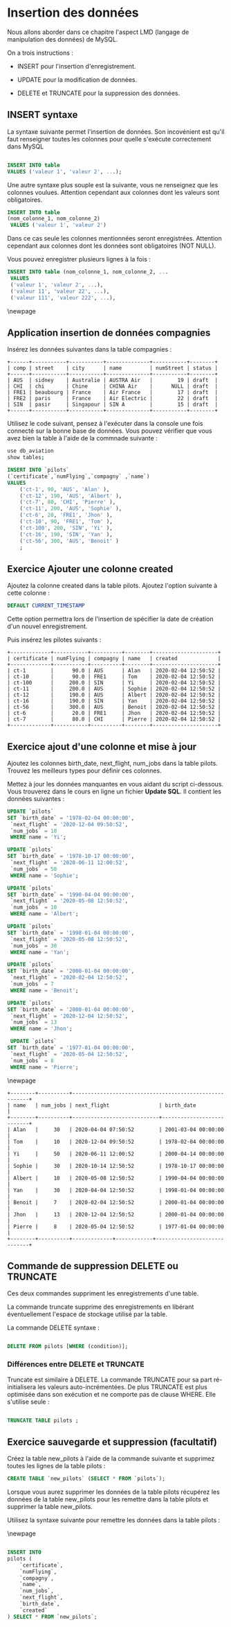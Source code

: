 # Insertion des données

Nous allons aborder dans ce chapitre l'aspect LMD (langage de manipulation des données) de MySQL.

On a trois instructions :

- INSERT pour l'insertion d'enregistrement.

- UPDATE pour la modification de données.

- DELETE et TRUNCATE pour la suppression des données.

## INSERT syntaxe

La syntaxe suivante permet l'insertion de données. Son incovénient est qu'il faut renseigner toutes les colonnes pour quelle s'exécute correctement dans MySQL

```sql

INSERT INTO table
VALUES ('valeur 1', 'valeur 2', ...);

```

Une autre syntaxe plus souple est la suivante, vous ne renseignez que les colonnes voulues. Attention cependant aux colonnes dont les valeurs sont obligatoires.

```sql
INSERT INTO table
(nom_colonne_1, nom_colonne_2)
 VALUES ('valeur 1', 'valeur 2')
```

Dans ce cas seule les colonnes mentionnées seront enregistrées. Attention cependant aux colonnes dont les données sont obligatoires (NOT NULL).

Vous pouvez enregistrer plusieurs lignes à la fois :

```sql
INSERT INTO table (nom_colonne_1, nom_colonne_2, ...
 VALUES
 ('valeur 1', 'valeur 2', ...),
 ('valeur 11', 'valeur 22', ...),
 ('valeur 111', 'valeur 222', ...),
```


\newpage

## Application insertion de données compagnies

Insérez les données suivantes dans la table compagnies :

```text
+------+-----------+-----------+--------------+-----------+--------+
| comp | street    | city      | name         | numStreet | status |
+------+-----------+-----------+--------------+-----------+--------+
| AUS  | sidney    | Australie | AUSTRA Air   |        19 | draft  |
| CHI  | chi       | Chine     | CHINA Air    |      NULL | draft  |
| FRE1 | beaubourg | France    | Air France   |        17 | draft  |
| FRE2 | paris     | France    | Air Electric |        22 | draft  |
| SIN  | pasir     | Singapour | SIN A        |        15 | draft  |
+------+-----------+-----------+--------------+-----------+--------+

```

Utilisez le code suivant, pensez à l'exécuter dans la console une fois connecté sur la bonne base de données. Vous pouvez vérifier que vous avez bien la table à l'aide de la commnade suivante :

```bash
use db_aviation
show tables;
```

```sql
INSERT INTO `pilots`
(`certificate`,`numFlying`,`compagny` ,`name`)
VALUES
    ('ct-1', 90, 'AUS', 'Alan' ),
    ('ct-12', 190, 'AUS', 'Albert' ),
    ('ct-7', 80, 'CHI', 'Pierre' ),
    ('ct-11', 200, 'AUS', 'Sophie' ),
    ('ct-6', 20, 'FRE1', 'Jhon' ),
    ('ct-10', 90, 'FRE1', 'Tom' ),
    ('ct-100', 200, 'SIN', 'Yi' ),
    ('ct-16', 190, 'SIN', 'Yan' ),
    ('ct-56', 300, 'AUS', 'Benoit' )
    ;

```

## Exercice Ajouter une colonne created

Ajoutez la colonne created dans la table pilots. Ajoutez l'option suivante à cette colonne :

```sql
DEFAULT CURRENT_TIMESTAMP
```

Cette option permettra lors de l'insertion de spécifier la date de création d'un nouvel enregistrement.

Puis insérez les pilotes suivants :

```text
+-------------+-----------+----------+--------+---------------------+
| certificate | numFlying | compagny | name   | created             |
+-------------+-----------+----------+--------+---------------------+
| ct-1        |      90.0 | AUS      | Alan   | 2020-02-04 12:50:52 |
| ct-10       |      90.0 | FRE1     | Tom    | 2020-02-04 12:50:52 |
| ct-100      |     200.0 | SIN      | Yi     | 2020-02-04 12:50:52 |
| ct-11       |     200.0 | AUS      | Sophie | 2020-02-04 12:50:52 |
| ct-12       |     190.0 | AUS      | Albert | 2020-02-04 12:50:52 |
| ct-16       |     190.0 | SIN      | Yan    | 2020-02-04 12:50:52 |
| ct-56       |     300.0 | AUS      | Benoit | 2020-02-04 12:50:52 |
| ct-6        |      20.0 | FRE1     | Jhon   | 2020-02-04 12:50:52 |
| ct-7        |      80.0 | CHI      | Pierre | 2020-02-04 12:50:52 |
+-------------+-----------+----------+--------+---------------------+
```

## Exercice ajout d'une colonne et mise à jour

Ajoutez les colonnes birth_date, next_flight, num_jobs dans la table pilots. Trouvez les meilleurs types pour définir ces colonnes.

Mettez à jour les données manquantes en vous aidant du script ci-dessous. Vous trouverez dans le cours en ligne un fichier **Update SQL**. Il contient les données suivantes :

```sql
UPDATE `pilots`
SET `birth_date` = '1978-02-04 00:00:00',
 `next_flight` = '2020-12-04 09:50:52',
 `num_jobs` = 10
 WHERE name = 'Yi';

UPDATE `pilots`
SET `birth_date` = '1978-10-17 00:00:00',
 `next_flight` = '2020-06-11 12:00:52',
 `num_jobs` = 50
 WHERE name = 'Sophie';

UPDATE `pilots`
SET `birth_date` = '1990-04-04 00:00:00',
 `next_flight` = '2020-05-08 12:50:52',
 `num_jobs` = 10
 WHERE name = 'Albert';

UPDATE `pilots`
SET `birth_date` = '1998-01-04 00:00:00',
 `next_flight` = '2020-05-08 12:50:52',
 `num_jobs` = 30
 WHERE name = 'Yan';

UPDATE `pilots`
SET `birth_date` = '2000-01-04 00:00:00',
 `next_flight` = '2020-02-04 12:50:52',
 `num_jobs` = 7
 WHERE name = 'Benoit';

UPDATE `pilots`
SET `birth_date` = '2000-01-04 00:00:00',
 `next_flight` = '2020-12-04 12:50:52',
 `num_jobs` = 13
 WHERE name = 'Jhon';

 UPDATE `pilots`
SET `birth_date` = '1977-01-04 00:00:00',
 `next_flight` = '2020-05-04 12:50:52',
 `num_jobs` = 8
 WHERE name = 'Pierre';
```

\newpage

```text
+--------+----------+--------------------------------------------------------+
| name   | num_jobs | next_flight                | birth_date                |
+--------+----------+----------------------------+---------------------------+
| Alan   |     30   | 2020-04-04 07:50:52        | 2001-03-04 00:00:00       |
| Tom    |     10   | 2020-12-04 09:50:52        | 1978-02-04 00:00:00       |
| Yi     |     50   | 2020-06-11 12:00:52        | 2000-04-14 00:00:00       |
| Sophie |     30   | 2020-10-14 12:50:52        | 1978-10-17 00:00:00       |
| Albert |     10   | 2020-05-08 12:50:52        | 1990-04-04 00:00:00       |
| Yan    |     30   | 2020-04-04 12:50:52        | 1998-01-04 00:00:00       |
| Benoit |     7    | 2020-02-04 12:50:52        | 2000-01-04 00:00:00       |
| Jhon   |     13   | 2020-12-04 12:50:52        | 2000-01-04 00:00:00       |
| Pierre |     8    | 2020-05-04 12:50:52        | 1977-01-04 00:00:00       |
+--------+----------+-------------+------------+-----------------------------+
```

## Commande de suppression DELETE ou TRUNCATE

Ces deux commandes suppriment les enregistrements d'une table.

La commande truncate supprime des enregistrements en libérant éventuellement l'espace de stockage utilisé par la table.

La commande DELETE syntaxe :

```sql

DELETE FROM pilots [WHERE (condition)];

```

### Différences entre DELETE et TRUNCATE

Truncate est similaire à DELETE. La commande TRUNCATE pour sa part ré-initialisera les valeurs auto-incrémentées. De plus TRUNCATE est plus optimisée dans son exécution et ne comporte pas de clause WHERE. Elle s'utilise seule :

```sql

TRUNCATE TABLE pilots ;

```

## Exercice sauvegarde et suppression (facultatif)

Créez la table new_pilots à l'aide de la commande suivante et supprimez toutes les lignes de la table pilots :

```sql
CREATE TABLE `new_pilots` (SELECT * FROM `pilots`);
```

Lorsque vous aurez supprimer les données de la table pilots récupérez les données de la table new_pilots pour les remettre dans la table pilots et supprimer la table new_pilots.

Utilisez la syntaxe suivante pour remettre les données dans la table pilots :

\newpage

```sql

INSERT INTO
pilots (
    `certificate`,
    `numFlying`,
    `compagny`,
    `name`,
    `num_jobs`,
    `next_flight`,
    `birth_date`,
    `created`
) SELECT * FROM `new_pilots`;
```
